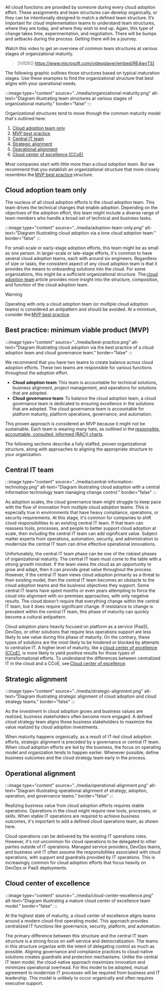 All cloud functions are provided by someone during every cloud adoption effort. These assignments and team structures can develop organically, or they can be intentionally designed to match a defined team structure. It’s important for cloud implementation teams to understand team structures, where they are today, and where they wish to end up. Again, this type of change takes time, experimentation, and negotiation. There will be bumps and setbacks during the process. Getting there will be a journey.

Watch this video to get an overview of common team structures at various stages of organizational maturity.

> [!VIDEO https://www.microsoft.com/videoplayer/embed/RE4wvTS]

The following graphic outlines those structures based on typical maturation stages. Use these examples to find the organizational structure that best aligns with your operational needs.

:::image type="content" source="../media/organizational-maturity.png" alt-text="Diagram illustrating team structures at various stages of organizational maturity." border="false" :::

Organizational structures tend to move through the common maturity model that's outlined here:

1. [Cloud adoption team only](/azure/cloud-adoption-framework/organize/organization-structures#cloud-adoption-team-only)
1. [MVP best practice](/azure/cloud-adoption-framework/organize/organization-structures#best-practice-minimum-viable-product-mvp)
1. [Central IT team](/azure/cloud-adoption-framework/organize/organization-structures#central-it-team)
1. [Strategic alignment](/azure/cloud-adoption-framework/organize/organization-structures#strategic-alignment)
1. [Operational alignment](/azure/cloud-adoption-framework/organize/organization-structures#operational-alignment)
1. [Cloud center of excellence (CCoE)](/azure/cloud-adoption-framework/organize/organization-structures#cloud-center-of-excellence)

Most companies start with little more than a *cloud adoption team*. But we recommend that you establish an organizational structure that more closely resembles the [MVP best practice](/azure/cloud-adoption-framework/organize/organization-structures#best-practice-minimum-viable-product-mvp) structure.

## Cloud adoption team only

The nucleus of all cloud adoption efforts is the cloud adoption team. This team drives the technical changes that enable adoption. Depending on the objectives of the adoption effort, this team might include a diverse range of team members who handle a broad set of technical and business tasks.

:::image type="content" source="../media/adoption-team-only.png" alt-text="Diagram illustrating cloud adoption via a lone cloud adoption team." border="false" :::

For small-scale or early-stage adoption efforts, this team might be as small as one person. In larger-scale or late-stage efforts, it's common to have several cloud adoption teams, each with around six engineers. Regardless of size or tasks, the consistent aspect of any cloud adoption team is that it provides the means to onboarding solutions into the cloud. For some organizations, this might be a sufficient organizational structure. The [cloud adoption team](/azure/cloud-adoption-framework/organize/cloud-adoption) article provides more insight into the structure, composition, and function of the cloud adoption team.

> [!WARNING]
> Operating with only a cloud adoption team (or multiple cloud adoption teams) is considered an antipattern and should be avoided. At a minimum, consider the [MVP best practice](/azure/cloud-adoption-framework/organize/organization-structures#best-practice-minimum-viable-product-mvp).

## Best practice: minimum viable product (MVP)

:::image type="content" source="../media/best-practice.png" alt-text="Diagram illustrating cloud adoption via the best practice of a cloud adoption team and cloud governance team." border="false" :::

We recommend that you have two teams to create balance across cloud adoption efforts. These two teams are responsible for various functions throughout the adoption effort.

- **Cloud adoption team**: This team is accountable for technical solutions, business alignment, project management, and operations for solutions that are adopted.
- **Cloud governance team**: To balance the cloud adoption team, a cloud governance team is dedicated to ensuring excellence in the solutions that are adopted. The cloud governance team is accountable for platform maturity, platform operations, governance, and automation.

This proven approach is considered an MVP because it might not be sustainable. Each team is wearing many hats, as outlined in the [responsible, accountable, consulted, informed (RACI) charts](/azure/cloud-adoption-framework/organize/raci-alignment).

The following sections describe a fully staffed, proven organizational structure, along with approaches to aligning the appropriate structure to your organization.

## Central IT team

:::image type="content" source="../media/central-information-technology.png" alt-text="Diagram illustrating cloud adoption with a central information technology team managing change control." border="false" :::

As adoption scales, the cloud governance team might struggle to keep pace with the flow of innovation from multiple cloud adoption teams. This is especially true in environments that have heavy compliance, operations, or security requirements. At this stage, it's common for companies to shift cloud responsibilities to an existing central IT team. If that team can reassess tools, processes, and people to better support cloud adoption at scale, then including the central IT team can add significant value. Subject matter experts from operations, automation, security, and administration to modernize the central IT team can drive effective operational innovations.

Unfortunately, the central IT team phase can be one of the riskiest phases of organizational maturity. The central IT team must come to the table with a strong growth mindset. If the team views the cloud as an opportunity to grow and adapt, then it can provide great value throughout the process. However, if the central IT team views cloud adoption primarily as a threat to their existing model, then the central IT team becomes an obstacle to the cloud adoption teams and the business objectives they support. Some central IT teams have spent months or even years attempting to force the cloud into alignment with on-premises approaches, with only negative results. The cloud doesn't require that everything change within the central IT team, but it does require significant change. If resistance to change is prevalent within the central IT team, this phase of maturity can quickly become a cultural antipattern.

Cloud adoption plans heavily focused on platform as a service (PaaS), DevOps, or other solutions that require less operations support are less likely to see value during this phase of maturity. On the contrary, these types of solutions are the most likely to be hindered or blocked by attempts to centralize IT. A higher level of maturity, like a [cloud center of excellence (CCoE)](/azure/cloud-adoption-framework/organize/organization-structures#cloud-center-of-excellence), is more likely to yield positive results for those types of transformational efforts. To understand the differences between centralized IT in the cloud and a CCoE, see [Cloud center of excellence](/azure/cloud-adoption-framework/organize/cloud-center-of-excellence).

## Strategic alignment

:::image type="content" source="../media/strategic-alignment.png" alt-text="Diagram illustrating strategic alignment of cloud adoption and cloud strategy teams." border="false" :::

As the investment in cloud adoption grows and business values are realized, business stakeholders often become more engaged. A defined cloud strategy team aligns those business stakeholders to maximize the value realized by cloud adoption investments.

When maturity happens organically, as a result of IT-led cloud adoption efforts, strategic alignment is preceded by a governance or central IT team. When cloud adoption efforts are led by the business, the focus on operating model and organization tends to happen earlier. Whenever possible, define business outcomes and the cloud strategy team early in the process.

## Operational alignment

:::image type="content" source="../media/operational-alignment.png" alt-text="Diagram illustrating operational alignment of strategy, adoption, operation, and governance teams." border="false" :::

Realizing business value from cloud adoption efforts requires stable operations. Operations in the cloud might require new tools, processes, or skills. When stable IT operations are required to achieve business outcomes, it's important to add a defined cloud operations team, as shown here.

Cloud operations can be delivered by the existing IT operations roles. However, it's not uncommon for cloud operations to be delegated to other parties outside of IT operations. Managed service providers, DevOps teams, and business unit IT often assume the responsibilities associated with cloud operations, with support and guardrails provided by IT operations. This is increasingly common for cloud adoption efforts that focus heavily on DevOps or PaaS deployments.

## Cloud center of excellence

:::image type="content" source="../media/cloud-center-excellence.png" alt-text="Diagram illustrating a mature cloud center of excellence team model." border="false" :::

At the highest state of maturity, a cloud center of excellence aligns teams around a modern cloud-first operating model. This approach provides centralized IT functions like governance, security, platform, and automation.

The primary difference between this structure and the central IT team structure is a strong focus on self-service and democratization. The teams in this structure organize with the intent of delegating control as much as possible. Aligning governance and compliance practices to cloud-native solutions creates guardrails and protection mechanisms. Unlike the central IT team model, the cloud-native approach maximizes innovation and minimizes operational overhead. For this model to be adopted, mutual agreement to modernize IT processes will be required from business and IT leadership. This model is unlikely to occur organically and often requires executive support.

